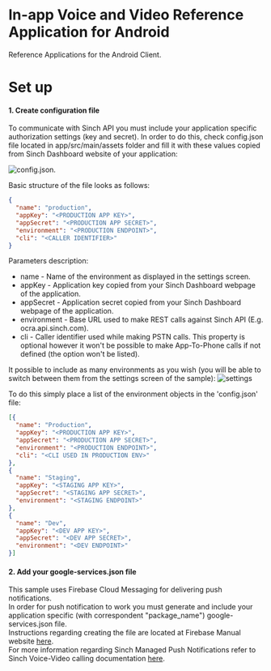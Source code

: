 # In-app Voice and Video Reference Application for Android

Reference Applications for the Android Client.

# Set up

#### 1. Create configuration file
To communicate with Sinch API you must include your application specific authorization settings (key and secret). In order to do this, check config.json file located in app/src/main/assets folder and fill it with these values copied from Sinch Dashboard website of your application: 

![config.json](docs/img/conf_loc.png).


Basic structure of the file looks as follows:

```json
{
  "name": "production",
  "appKey": "<PRODUCTION APP KEY>",
  "appSecret": "<PRODUCTION APP SECRET>",
  "environment": "<PRODUCTION ENDPOINT>",
  "cli": "<CALLER IDENTIFIER>"
}
```

Parameters description:

* name - Name of the environment as displayed in the settings screen.
* appKey - Application key copied from your Sinch Dashboard webpage of the application.
* appSecret - Application secret copied from your Sinch Dashboard webpage of the application.
* environment - Base URL used to make REST calls against Sinch API (E.g. ocra.api.sinch.com).
* cli - Caller identifier used while making PSTN calls. This property is optional however it won't be possible to make App-To-Phone calls if not defined (the option won't be listed).

It possible to include as many environments as you wish (you will be able to switch between them from the settings screen of the sample):
![settings](docs/img/settings.jpeg)


To do this simply place a list of the environment objects in the 'config.json' file:

```json
[{
  "name": "Production",
  "appKey": "<PRODUCTION APP KEY>",
  "appSecret": "<PRODUCTION APP SECRET>",
  "environment": "<PRODUCTION ENDPOINT>",
  "cli": "<CLI USED IN PRODUCTION ENV>"
},
{
  "name": "Staging",
  "appKey": "<STAGING APP KEY>",
  "appSecret": "<STAGING APP SECRET>",
  "environment": "<STAGING ENDPOINT>"
},
{
  "name": "Dev",
  "appKey": "<DEV APP KEY>",
  "appSecret": "<DEV APP SECRET>",
  "environment": "<DEV ENDPOINT>"
}]
```

#### 2. Add your google-services.json file

This sample uses Firebase Cloud Messaging for delivering push notifications.  
In order for push notification to work you must generate and include your application specific (with correspondent "package_name") google-services.json file.  
Instructions regarding creating the file are located at Firebase Manual website [here](https://firebase.google.com/docs/android/setup).  
For more information regarding Sinch Managed Push Notifications refer to Sinch Voice-Video calling documentation [here](https://developers.sinch.com/docs/voice-android-cloud-push-notifications#2-provision-the-application-with-the-support-code).

